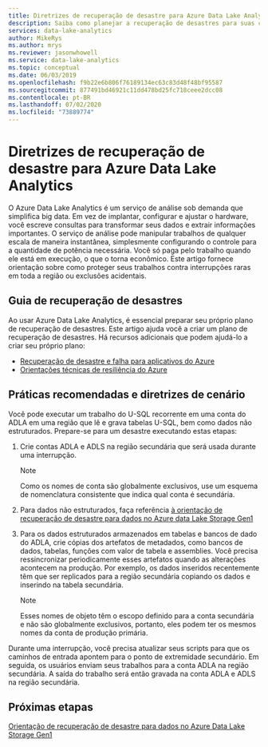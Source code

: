 ```yaml
---
title: Diretrizes de recuperação de desastre para Azure Data Lake Analytics
description: Saiba como planejar a recuperação de desastres para suas contas de Azure Data Lake Analytics.
services: data-lake-analytics
author: MikeRys
ms.author: mrys
ms.reviewer: jasonwhowell
ms.service: data-lake-analytics
ms.topic: conceptual
ms.date: 06/03/2019
ms.openlocfilehash: f9b22e6b806f76189134ec63c83d48f48bf95587
ms.sourcegitcommit: 877491bd46921c11dd478bd25fc718ceee2dcc08
ms.contentlocale: pt-BR
ms.lasthandoff: 07/02/2020
ms.locfileid: "73889774"
---
```

# <a name="disaster-recovery-guidance-for-azure-data-lake-analytics"></a>Diretrizes de recuperação de desastre para Azure Data Lake Analytics

O Azure Data Lake Analytics é um serviço de análise sob demanda que simplifica big data. Em vez de implantar, configurar e ajustar o hardware, você escreve consultas para transformar seus dados e extrair informações importantes. O serviço de análise pode manipular trabalhos de qualquer escala de maneira instantânea, simplesmente configurando o controle para a quantidade de potência necessária. Você só paga pelo trabalho quando ele está em execução, o que o torna econômico. Este artigo fornece orientação sobre como proteger seus trabalhos contra interrupções raras em toda a região ou exclusões acidentais.

## <a name="disaster-recovery-guidance"></a>Guia de recuperação de desastres

Ao usar Azure Data Lake Analytics, é essencial preparar seu próprio plano de recuperação de desastres. Este artigo ajuda você a criar um plano de recuperação de desastres. Há recursos adicionais que podem ajudá-lo a criar seu próprio plano:
- [Recuperação de desastre e falha para aplicativos do Azure](/azure/architecture/reliability/disaster-recovery)
- [Orientações técnicas de resiliência do Azure](/azure/architecture/checklist/resiliency-per-service)

## <a name="best-practices-and-scenario-guidance"></a>Práticas recomendadas e diretrizes de cenário

Você pode executar um trabalho do U-SQL recorrente em uma conta do ADLA em uma região que lê e grava tabelas U-SQL, bem como dados não estruturados.  Prepare-se para um desastre executando estas etapas:

1. Crie contas ADLA e ADLS na região secundária que será usada durante uma interrupção.

   > [!NOTE]
   > Como os nomes de conta são globalmente exclusivos, use um esquema de nomenclatura consistente que indica qual conta é secundária.

2. Para dados não estruturados, faça referência [à orientação de recuperação de desastre para dados no Azure data Lake Storage Gen1](../data-lake-store/data-lake-store-disaster-recovery-guidance.md)

3. Para os dados estruturados armazenados em tabelas e bancos de dado do ADLA, crie cópias dos artefatos de metadados, como bancos de dados, tabelas, funções com valor de tabela e assemblies. Você precisa ressincronizar periodicamente esses artefatos quando as alterações acontecem na produção. Por exemplo, os dados inseridos recentemente têm que ser replicados para a região secundária copiando os dados e inserindo na tabela secundária.

   > [!NOTE]
   > Esses nomes de objeto têm o escopo definido para a conta secundária e não são globalmente exclusivos, portanto, eles podem ter os mesmos nomes da conta de produção primária.

Durante uma interrupção, você precisa atualizar seus scripts para que os caminhos de entrada apontem para o ponto de extremidade secundário. Em seguida, os usuários enviam seus trabalhos para a conta ADLA na região secundária. A saída do trabalho será então gravada na conta ADLA e ADLS na região secundária.

## <a name="next-steps"></a>Próximas etapas

[Orientação de recuperação de desastre para dados no Azure Data Lake Storage Gen1](../data-lake-store/data-lake-store-disaster-recovery-guidance.md)
